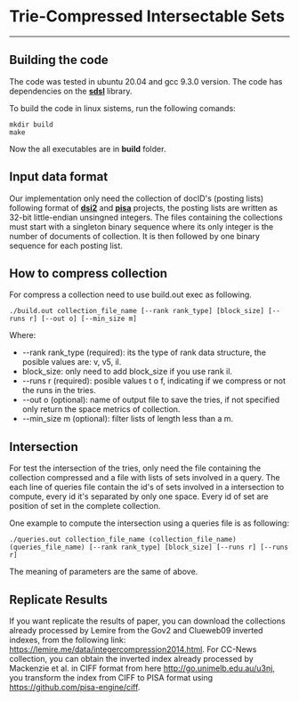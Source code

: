 # Trie-Compressed Intersectable Sets
--------
## Building the code
The code was tested in ubuntu 20.04 and gcc 9.3.0 version. The code has dependencies on the [**sdsl**](https://github.com/simongog/sdsl-lite) library.

To build the code in linux sistems, run the following comands:

    mkdir build
    make

Now the all executables are in **build** folder.

## Input data format
Our implementation only need the collection of docID's (posting lists) following format of [**dsi2**](https://github.com/ot/ds2i) and [**pisa**](https://github.com/pisa-engine/pisa) projects, the posting lists are written as 32-bit little-endian unsingned integers. The files containing the collections must start with a singleton binary sequence where its only integer is the number of documents of collection. It is then followed by one binary sequence for each posting list. 

## How to compress collection
For compress a collection need to use build.out exec as following.

    ./build.out collection_file_name [--rank rank_type] [block_size] [--runs r] [--out o] [--min_size m]
Where:
* --rank rank_type (required): its the type of rank data structure, the posible values are: v, v5, il.
* block_size: only need to add block_size if you use rank il.
* --runs r (required): posible values t o f, indicating if we compress or not the runs in the tries.
* --out o (optional): name of output file to save the tries, if not specified only return the space metrics of collection.
* --min_size m (optional): filter lists of length less than a m.

## Intersection
For test the intersection of the tries, only need the file containing the collection compressed and a file with lists of sets involved in a query. The each line of queries file contain the id's of sets involved in a intersection to compute, every id it's separated by only one space. Every  id of set are position of set in the complete collection.

One example to compute the intersection using a queries file is as following:

    ./queries.out collection_file_name (collection_file_name) (queries_file_name) [--rank rank_type] [block_size] [--runs r] [--runs r]
    
The meaning of parameters are the same of above.
    
## Replicate Results
If you want replicate the results of paper, you can download the collections already processed by Lemire from the Gov2 and Clueweb09 inverted indexes, from the following link: <https://lemire.me/data/integercompression2014.html>. For CC-News collection, you can obtain the inverted index already processed by Mackenzie et al. in CIFF format from here <http://go.unimelb.edu.au/u3nj>, you transform the index from CIFF to PISA format using <https://github.com/pisa-engine/ciff>.
 
